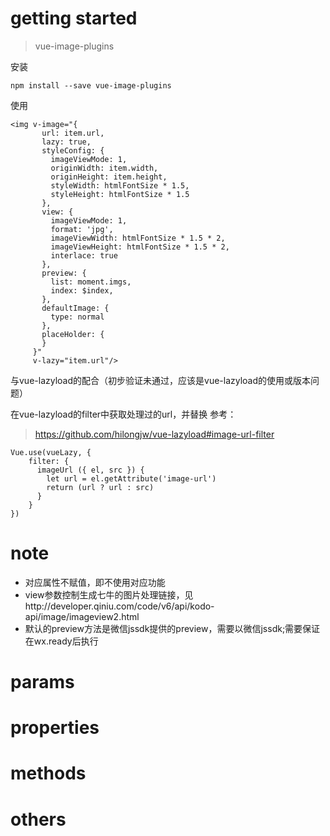 # getting started

> vue-image-plugins

安装
```
npm install --save vue-image-plugins
```
使用
```
<img v-image="{
       url: item.url,
       lazy: true,
       styleConfig: {
         imageViewMode: 1,
         originWidth: item.width,
         originHeight: item.height,
         styleWidth: htmlFontSize * 1.5,
         styleHeight: htmlFontSize * 1.5
       },
       view: {
         imageViewMode: 1,
         format: 'jpg',
         imageViewWidth: htmlFontSize * 1.5 * 2,
         imageViewHeight: htmlFontSize * 1.5 * 2,
         interlace: true
       },
       preview: {
         list: moment.imgs,
         index: $index,
       },
       defaultImage: {
         type: normal
       },
       placeHolder: {
       }
     }"
     v-lazy="item.url"/>
```

与vue-lazyload的配合（初步验证未通过，应该是vue-lazyload的使用或版本问题）

在vue-lazyload的filter中获取处理过的url，并替换
参考：
> https://github.com/hilongjw/vue-lazyload#image-url-filter

```
Vue.use(vueLazy, {
    filter: {
      imageUrl ({ el, src }) {
        let url = el.getAttribute('image-url')
        return (url ? url : src)
      }
    }
})
```

# note

+ 对应属性不赋值，即不使用对应功能
+ view参数控制生成七牛的图片处理链接，见http://developer.qiniu.com/code/v6/api/kodo-api/image/imageview2.html
+ 默认的preview方法是微信jssdk提供的preview，需要以微信jssdk;需要保证在wx.ready后执行

# params


# properties


# methods


# others
